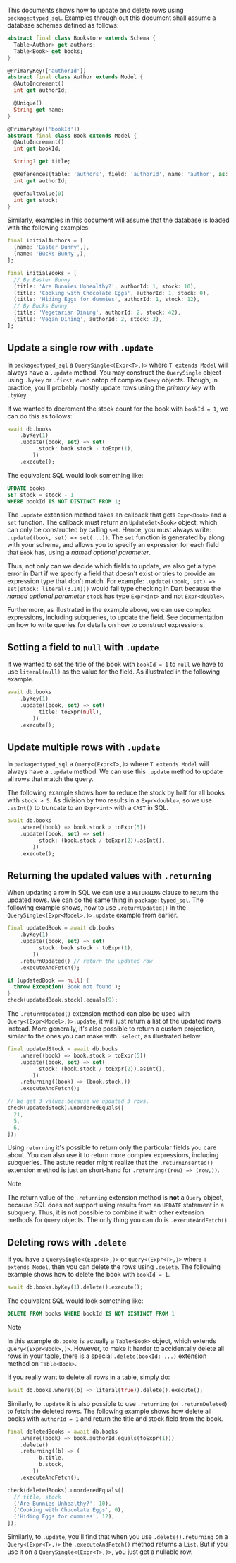 This documents shows how to update and delete rows using `package:typed_sql`.
Examples through out this document shall assume a database schemas defined as
follows:

```dart bookstore_test.dart#bookstore-schema
abstract final class Bookstore extends Schema {
  Table<Author> get authors;
  Table<Book> get books;
}

@PrimaryKey(['authorId'])
abstract final class Author extends Model {
  @AutoIncrement()
  int get authorId;

  @Unique()
  String get name;
}

@PrimaryKey(['bookId'])
abstract final class Book extends Model {
  @AutoIncrement()
  int get bookId;

  String? get title;

  @References(table: 'authors', field: 'authorId', name: 'author', as: 'books')
  int get authorId;

  @DefaultValue(0)
  int get stock;
}
```

Similarly, examples in this document will assume that the database is loaded
with the following examples:
```dart bookstore_test.dart#initial-data
final initialAuthors = [
  (name: 'Easter Bunny',),
  (name: 'Bucks Bunny',),
];

final initialBooks = [
  // By Easter Bunny
  (title: 'Are Bunnies Unhealthy?', authorId: 1, stock: 10),
  (title: 'Cooking with Chocolate Eggs', authorId: 1, stock: 0),
  (title: 'Hiding Eggs for dummies', authorId: 1, stock: 12),
  // By Bucks Bunny
  (title: 'Vegetarian Dining', authorId: 2, stock: 42),
  (title: 'Vegan Dining', authorId: 2, stock: 3),
];
```

## Update a single row with `.update`
In `package:typed_sql` a `QuerySingle<(Expr<T>,)>` where `T extends Model` will
always have a `.update` method. You may construct the `QuerySingle` object
using `.byKey` or `.first`, even ontop of complex `Query` objects.
Though, in practice, you'll probably mostly update rows using the _primary key_
with `.byKey`.

If we wanted to decrement the stock count for the book with `bookId = 1`,
we can do this as follows:

```dart bookstore_test.dart#update-book-bykey
await db.books
    .byKey(1)
    .update((book, set) => set(
          stock: book.stock - toExpr(1),
        ))
    .execute();
```

The equivalent SQL would look something like:
```sql
UPDATE books
SET stock = stock - 1
WHERE bookId IS NOT DISTINCT FROM 1;
```

The `.update` extension method takes an callback that gets `Expr<Book>` and
a `set` function. The callback must return an `UpdateSet<Book>` object, which
can only be constructed by calling `set`. Hence, you must always write:
`.update((book, set) => set(...))`. The `set` function is generated by along
with your schema, and allows you to specify an expression for each field
that `Book` has, using a _named optional parameter_.

Thus, not only can we decide which fields to update, we also get a type error
in Dart if we specify a field that doesn't exist or tries to provide an
expression type that don't match. For example:
`.update((book, set) => set(stock: literal(3.14)))` would fail type checking in
Dart because the _named optional parameter_ `stock` has type `Expr<int>` and not
`Expr<double>`.

Furthermore, as illustrated in the example above, we can use complex
expressions, including subqueries, to update the field. See documentation on
how to write queries for details on how to construct expressions.

## Setting a field to `null` with `.update`
If we wanted to set the title of the book with `bookId = 1` to `null` we have
to use `literal(null)` as the value for the field. As illustrated in the
following example.

```dart bookstore_test.dart#update-book-bykey-set-null
await db.books
    .byKey(1)
    .update((book, set) => set(
          title: toExpr(null),
        ))
    .execute();
```

## Update multiple rows with `.update`
In `package:typed_sql` a `Query<(Expr<T>,)>` where `T extends Model` will
always have a `.update` method. We can use this `.update` method to update all
rows that match the query.

The following example shows how to reduce the stock by half for all books with
`stock > 5`. As division by two results in a `Expr<double>`, so we use
`.asInt()` to truncate to an `Expr<int>` with a `CAST` in SQL.

```dart bookstore_test.dart#update-books-where-stock-gt-5
await db.books
    .where((book) => book.stock > toExpr(5))
    .update((book, set) => set(
          stock: (book.stock / toExpr(2)).asInt(),
        ))
    .execute();
```


## Returning the updated values with `.returning`
When updating a row in SQL we can use a `RETURNING` clause to return the
updated rows. We can do the same thing in `package:typed_sql`.
The following example shows, how to use `.returnUpdated()` in the
`QuerySingle<(Expr<Model>,)>.update` example from earlier.

```dart bookstore_test.dart#update-book-bykey-returnUpdated
final updatedBook = await db.books
    .byKey(1)
    .update((book, set) => set(
          stock: book.stock - toExpr(1),
        ))
    .returnUpdated() // return the updated row
    .executeAndFetch();

if (updatedBook == null) {
  throw Exception('Book not found');
}
check(updatedBook.stock).equals(9);
```

The `.returnUpdated()` extension method can also be used with
`Query<(Expr<Model>,)>.update`, it will just return a list of the updated rows
instead. More generally, it's also possible to return a custom projection,
similar to the ones you can make with `.select`, as illustrated below:

```dart bookstore_test.dart#update-books-where-returning
final updatedStock = await db.books
    .where((book) => book.stock > toExpr(5))
    .update((book, set) => set(
          stock: (book.stock / toExpr(2)).asInt(),
        ))
    .returning((book) => (book.stock,))
    .executeAndFetch();

// We get 3 values because we updated 3 rows.
check(updatedStock).unorderedEquals([
  21,
  5,
  6,
]);
```

Using `returning` it's possible to return only the particular fields you care
about. You can also use it to return more complex expressions,
including subqueries.
The astute reader might realize that the `.returnInserted()` extension method is
just an short-hand for `.returning((row) => (row,))`.

> [!NOTE]
> The return value of the `.returning` extension method is **not** a `Query`
> object, because SQL does not support using results from an `UPDATE` statement
> in a subquery. Thus, it is not possible to combine it with other extension
> methods for `Query` objects. The only thing you can do is `.executeAndFetch()`.


## Deleting rows with `.delete`
If you have a `QuerySingle<(Expr<T>,)>` or `Query<(Expr<T>,)>` where
`T extends Model`, then you can delete the rows using `.delete`.
The following example shows how to delete the book with `bookId = 1`.

```dart bookstore_test.dart#books-byKey-delete
await db.books.byKey(1).delete().execute();
```

The equivalent SQL would look something like:
```sql
DELETE FROM books WHERE bookId IS NOT DISTINCT FROM 1
```

> [!NOTE]
> In this example `db.books` is actually a `Table<Book>` object, which extends
> `Query<(Expr<Book>,)>`. However, to make it harder to accidentally delete all
> rows in your table, there is a special `.delete(bookId: ...)` extension method
> on `Table<Book>`.
>
> If you really want to delete all rows in a table, simply do:
> ```dart
> await db.books.where((b) => literal(true)).delete().execute();
> ```

Similarly, to `.update` it is also possible to use `.returning`
(or `.returnDeleted`) to fetch the deleted rows. The following example shows how
delete all books with `authorId = 1` and return the title and stock field from
the book.

```dart bookstore_test.dart#books-where-delete-return
final deletedBooks = await db.books
    .where((book) => book.authorId.equals(toExpr(1)))
    .delete()
    .returning((b) => (
          b.title,
          b.stock,
        ))
    .executeAndFetch();

check(deletedBooks).unorderedEquals([
  // title, stock
  ('Are Bunnies Unhealthy?', 10),
  ('Cooking with Chocolate Eggs', 0),
  ('Hiding Eggs for dummies', 12),
]);
```

Similarly, to `.update`, you'll find that when you use `.delete().returning`
on a `Query<(Expr<T>,)>` the `.executeAndFetch()` method returns a `List`.
But if you use it on a `QuerySingle<(Expr<T>,)>`, you just get a nullable row.
